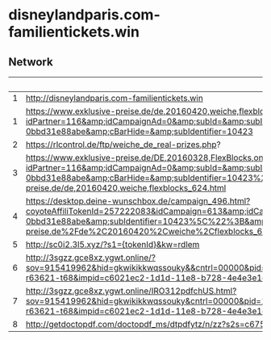 # disneylandparis.com-familientickets.win

## Network

|     | URL                                                                                                                                                                                                                                                                                                                                            |
| --- | ---------------------------------------------------------------------------------------------------------------------------------------------------------------------------------------------------------------------------------------------------------------------------------------------------------------------------------------------- |
| 1   | http://disneylandparis.com-familientickets.win                                                                                                                                                                                                                                                                                                 |
| 1   | https://www.exklusive-preise.de/de,20160420,weiche,flexblocks_624.html?idPartner=116&amp;idCampaignAd=0&amp;subId=&amp;subIdentifier=&amp;rlmset=disneyland_de&amp;subId=4e89086e-c62c-4f0e-96ca-0bbd31e88abe&amp;cBarHide=&amp;subIdentifier=10423                                                                                            |
| 2   | https://rlcontrol.de/ftp/weiche_de_real-prizes.php?                                                                                                                                                                                                                                                                                            |
| 3   | https://www.exklusive-preise.de/DE,20160328,FlexBlocks,online_613.html?idPartner=116&amp;idCampaignAd=0&amp;subId=&amp;subIdentifier=&amp;rlmset=disneyland_de&amp;subId=4e89086e-c62c-4f0e-96ca-0bbd31e88abe&amp;cBarHide=&amp;subIdentifier=10423%22;&switchReferer=https://www.exklusive-preise.de/de,20160420,weiche,flexblocks_624.html   |
| 4   | https://desktop.deine-wunschbox.de/campaign_496.html?coyoteAffiliTokenId=257222083&idCampaign=613&amp;idCampaignAd=0&amp;subId=4e89086e-c62c-4f0e-96ca-0bbd31e88abe&amp;subIdentifier=10423%5C%22%3B&amp;rlmset=disneyland_de&amp;cBarHide=&switchReferer=https%3A%2F%2Fwww.exklusive-preise.de%2Fde%2C20160420%2Cweiche%2Cflexblocks_624.html |
| 5   | http://sc0i2.3l5.xyz/?s1={tokenId}&kw=rdlem                                                                                                                                                                                                                                                                                                    |
| 6   | http://3sgzz.gce8xz.ygwt.online/?sov=915419962&hid=gkwikikkwqssouky&&cntrl=00000&pid=15792&redid=63621&gsid=68&campaign_id=20&p_id=15792&id=XNSX.%7BtokenId%7D-r63621-t68&impid=c6021ec2-1d1d-11e8-b728-4e4e3e1c4387                                                                                                                           |
| 7   | http://3sgzz.gce8xz.ygwt.online/IRO312pdfchUS.html?sov=915419962&hid=gkwikikkwqssouky&cntrl=00000&pid=15792&redid=63621&gsid=68&campaign_id=20&p_id=15792&id=XNSX.%7BtokenId%7D-r63621-t68&impid=c6021ec2-1d1d-11e8-b728-4e4e3e1c4387&v=658136                                                                                                 |
| 8   | http://getdoctopdf.com/doctopdf_ms/dtpdfytz/n/zz?s2s=c6755086-1d1d-11e8-bce7-59a8eb11b069&pid=63621                                                                                                                                                                                                                                            |
